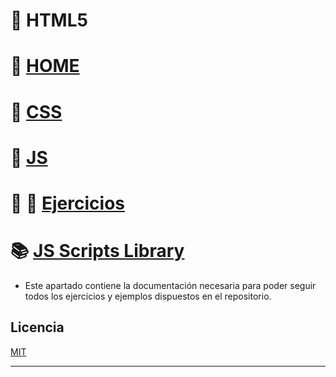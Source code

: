 # 📕 HTML5





# 📕  [HOME](/README.md)
# 📕  [CSS](/documentation/css.md)
# 📕  [JS](/documentation/js.md)

# :pencil: 📐 [Ejercicios](/tests/exercices.md)

# :books: [JS Scripts Library](/scripts_library/scripts.md)


+ Este apartado contiene la documentación necesaria para poder seguir todos los ejercicios y ejemplos dispuestos en el repositorio.


## Licencia
[MIT](https://choosealicense.com/licenses/mit/)

---
